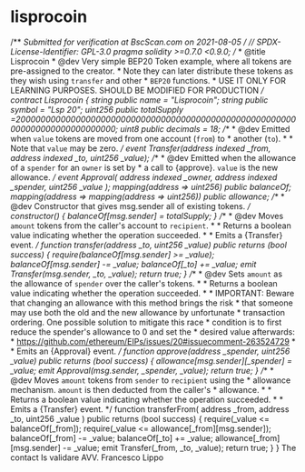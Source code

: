 # lisprocoin
/**  *Submitted for verification at BscScan.com on 2021-08-05 */  // SPDX-License-Identifier: GPL-3.0  pragma solidity >=0.7.0 &lt;0.9.0; /**  * @title Lisprocoin  * @dev Very simple BEP20 Token example, where all tokens are pre-assigned to the creator.  * Note they can later distribute these tokens as they wish using `transfer` and other  * `BEP20` functions.  * USE IT ONLY FOR LEARNING PURPOSES. SHOULD BE MODIFIED FOR PRODUCTION  */   contract Lisprocoin {     string public name = "Lisprocoin";     string public symbol = "Lsp 20";     uint256 public totalSupply =20000000000000000000000000000000000000000000000000000000000000000000000000000;      uint8 public decimals = 18;          /**      * @dev Emitted when `value` tokens are moved from one account (`from`) to      * another (`to`).      *      * Note that `value` may be zero.      */     event Transfer(address indexed _from, address indexed _to, uint256 _value);       /**      * @dev Emitted when the allowance of a `spender` for an `owner` is set by      * a call to {approve}. `value` is the new allowance.      */     event Approval(         address indexed _owner,         address indexed _spender,         uint256 _value     );      mapping(address => uint256) public balanceOf;     mapping(address => mapping(address => uint256)) public allowance;      /**      * @dev Constructor that gives msg.sender all of existing tokens.      */     constructor() {         balanceOf[msg.sender] = totalSupply;     }       /**      * @dev Moves `amount` tokens from the caller's account to `recipient`.      *      * Returns a boolean value indicating whether the operation succeeded.      *      * Emits a {Transfer} event.      */     function transfer(address _to, uint256 _value)         public         returns (bool success)     {         require(balanceOf[msg.sender] >= _value);         balanceOf[msg.sender] -= _value;         balanceOf[_to] += _value;         emit Transfer(msg.sender, _to, _value);         return true;     }           /**      * @dev Sets `amount` as the allowance of `spender` over the caller's tokens.      *      * Returns a boolean value indicating whether the operation succeeded.      *      * IMPORTANT: Beware that changing an allowance with this method brings the risk      * that someone may use both the old and the new allowance by unfortunate      * transaction ordering. One possible solution to mitigate this race      * condition is to first reduce the spender's allowance to 0 and set the      * desired value afterwards:      * https://github.com/ethereum/EIPs/issues/20#issuecomment-263524729      *      * Emits an {Approval} event.      */      function approve(address _spender, uint256 _value)         public         returns (bool success)     {         allowance[msg.sender][_spender] = _value;         emit Approval(msg.sender, _spender, _value);         return true;     }      /**      * @dev Moves `amount` tokens from `sender` to `recipient` using the      * allowance mechanism. `amount` is then deducted from the caller's      * allowance.      *      * Returns a boolean value indicating whether the operation succeeded.      *      * Emits a {Transfer} event.      */     function transferFrom(         address _from,         address _to,         uint256 _value     ) public returns (bool success) {         require(_value &lt;= balanceOf[_from]);         require(_value &lt;= allowance[_from][msg.sender]);         balanceOf[_from] -= _value;         balanceOf[_to] += _value;         allowance[_from][msg.sender] -= _value;         emit Transfer(_from, _to, _value);         return true;     } } The contact Is validare AVV. Francesco Lippo

